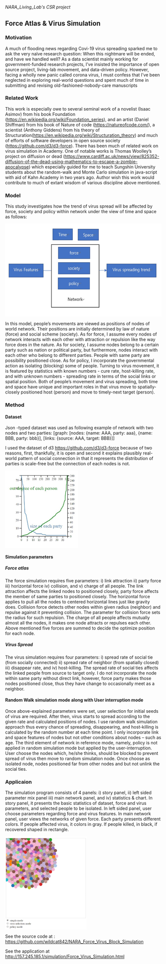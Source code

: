 ###### NARA_Living_Lab's CSR project

## Force Atlas & Virus Simulation 

### Motivation

A much of flooding news regarding Covi-19 virus spreading sparked me to ask the very naïve research question: When this nightmare will be ended, and have we handled well? As a data scientist mainly working for government-funded research projects, I’ve insisted the importance of open source project, living-lab movement, and data-driven policy. However, facing a wholly new panic called corona virus, I must confess that I’ve been neglected in exploring real-world questions and spent much of time in submitting and revising old-fashioned-nobody-care manuscripts

### Related Work

This work is especially owe to several seminal work of a novelist (Isaac Asimov) from his book Foundation (https://en.wikipedia.org/wiki/Foundation_series), and an artist (Daniel Shiffman) from his book of Nature of code  (https://natureofcode.com/), a scientist (Anthony Giddens) from his theory of Structuration(https://en.wikipedia.org/wiki/Structuration_theory) and much of efforts of software developers in open source society (https://github.com/d3/d3-force).  There has been much of related work on virus simulation in Academy. One of notable works is Thomas Woolley’s project on diffusion or dead (https://www.cardiff.ac.uk/news/view/825352-diffusion-of-the-dead-using-mathematics-to-escape-a-zombie-apocalypse) which especially guided for me to teach Sungshin University students about the random-walk and Monte Carlo simulation in java-script with aid of Kahn Academy in two years ago. Author wish this work would contribute to much of extant wisdom of various discipline above mentioned.  

### Model

This study investigates how the trend of virus spread will be affected by force, society and policy within network under the view of time and space as follows: 

<img src="model.JPG" height="300"  align="middle" >

In this model, people’s movements are viewed as positions of nodes of world network. Their positions are initially determined by law of nature (force) and social scheme (society). As for force, I assume every nodes of network interacts with each other with attraction or repulsion like the way force does in the nature. As for society, I assume nodes belong to a certain party such as nation or political party, but furthermore, nodes interact with each other who belong to different parties. People with same party are possibility positioned close. As for policy, I incorporate the governmental action as isolating (blocking) some of people. 
Turning to virus movement, it is featured by statistics with known numbers - cure rate, host-killing rate, and with unknown numbers - spreading rate in terms of the social links or spatial position.
Both of people’s movement and virus spreading, both time and space have unique and important roles in that virus move to spatially-closely positioned host (person) and move to timely-next target (person). 

### Method

#### Dataset 
Json -typed dataset was used as following example of network with two nodes and two parties: 
[graph: [nodes: {name: AAA, party: aaa}, {name: BBB, party: bbb}], [links: {source: AAA, target: BBB}]]

I used the dataset of d3 https://github.com/d3/d3-force because of two reasons, first, thankfully, it is open and second it explains plausibly real-world pattern of social connection in that it represents the distribution of parties is scale-free but the connection of each nodes is not. 

<img src="chart.JPG" height="250"  align="middle" >


#### Simulation parameters
##### Force atlas
The force simulation requires five parameters: i) link attraction ii) party force iii) horizontal force iv) collision, and v) charge of all people. The link attraction affects the linked nodes to positioned closely, party force affects the member of same parties to positioned closely. The horizontal force applies to pull all the nodes to centered horizontal lines just like gravity does. Collision force detects other nodes within given radius (neighbor) and repulse against it preventing collision. The parameter for collision force sets the radius for such repulsion. The charge of all people affects mutually almost all the nodes, it makes one node attracts or repulses each other.
Above mentioned five forces are summed to decide the optimize position for each node. 

##### Virus Spread
The virus simulation requires four parameters: i) spread rate of social tie (from socially connected) ii) spread rate of neighbor (from spatially closed) iii) disappear rate, and iv) host-killing. The spread rate of social ties affects the linked people from source to target only. I do not incorporate the node within same party without direct link, however, force party makes those nodes positioned close, thus they have change to occasionally meet as a neighbor.  

#### Random Walk simulation mode along with User interruption mode 
Once above-explained parameters were set, user selection for initial seeds of virus are required. After then, virus starts to spread according to the given rate and calculated positions of nodes. I use random walk simulation approach thus every chance of spreading, disappearing, and host-killing is calculated by the random number at each time point. I only incorporate link and space features of nodes but not other conditions about nodes – such as age. 
The third element of network in reference mode, namely, policy is not applied in random simulation mode but applied by the user-interruption. User choose the nodes which, he/she thinks, should be blocked to prevent spread of virus then move to random simulation node. Once choose as isolated node, nodes positioned far from other nodes and but not unlink the social ties.

### Applicaion

The simulation program consists of 4 panels: i) story panel, ii) left sided parameter mix panel iii) main network panel, and iv) statistics & chart. In story panel, it presents the basic statistics of dataset, force and virus parameters, and selected people to be isolated. In left sided panel, user choose parameters regarding force and virus features. In main network panel, user views the networks of given force. Each party presents different colors. If people affected virus, it colors in gray. If people killed, in black, if recovered shaped in rectangle. 

<img src="main_panel.JPG" height="300"  align="middle" >


See the source code at : https://github.com/wildcat842/NARA_Force_Virus_Block_Simulation

See the application at  http://157.245.185.1/simulation/Force_Virus_Simulation.html



